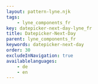 ```yaml
---
layout: pattern-lyne.njk
tags: 
    - lyne_components_fr
key: datepicker-next-day-lyne_fr
title: Datepicker-Next-Day
parent: lyne_components_fr
keywords: datepicker-next-day
order: 30
excludeInNavigation: true
availablelanguages: 
    - de
    - en
---
```

